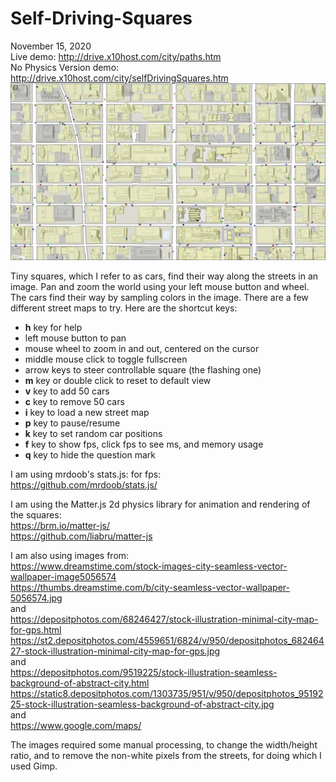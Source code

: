 # Self-Driving-Squares

November 15, 2020  
Live demo: http://drive.x10host.com/city/paths.htm  
No Physics Version demo: http://drive.x10host.com/city/selfDrivingSquares.htm  
[![screenshot](https://github.com/thismain/Self-Driving-Squares/blob/main/screenshot8.png?raw=true)](http://drive.x10host.com/city/paths.htm)  
  
Tiny squares, which I refer to as cars, find their way along the streets in an image. Pan and zoom the world using your left mouse button and wheel. The cars find their way by sampling colors in the image. There are a few different street maps to try. Here are the shortcut keys: 
<ul>
<li><strong>h</strong> key for help</li>
<li>left mouse button to pan</li>
<li>mouse wheel to zoom in and out, centered on the cursor</li>
<li>middle mouse click to toggle fullscreen</li>
<li>arrow keys to steer controllable square (the flashing one)</li>
<li><strong>m</strong> key or double click to reset to default view</li>
<li><strong>v</strong> key to add 50 cars</li>
<li><strong>c</strong> key to remove 50 cars</li>
<li><strong>i</strong> key to load a new street map</li>
<li><strong>p</strong> key to pause/resume</li>
<li><strong>k</strong> key to set random car positions</li>
<li><strong>f</strong> key to show fps, click fps to see ms, and memory usage</li>
<li><strong>q</strong> key to hide the question mark</li>
</ul>
  
I am using mrdoob's stats.js: for fps:  
https://github.com/mrdoob/stats.js/  
  
I am using the Matter.js  2d physics library for animation and rendering of the squares:  
https://brm.io/matter-js/  
https://github.com/liabru/matter-js  
  
I am also using images from:  
https://www.dreamstime.com/stock-images-city-seamless-vector-wallpaper-image5056574  
https://thumbs.dreamstime.com/b/city-seamless-vector-wallpaper-5056574.jpg  
and  
https://depositphotos.com/68246427/stock-illustration-minimal-city-map-for-gps.html  
https://st2.depositphotos.com/4559651/6824/v/950/depositphotos_68246427-stock-illustration-minimal-city-map-for-gps.jpg  
and  
https://depositphotos.com/9519225/stock-illustration-seamless-background-of-abstract-city.html  
https://static8.depositphotos.com/1303735/951/v/950/depositphotos_9519225-stock-illustration-seamless-background-of-abstract-city.jpg  
and  
https://www.google.com/maps/  
  
The images required some manual processing, to change the width/height ratio, and to remove the non-white pixels from the streets, for doing which I used Gimp.  
  
